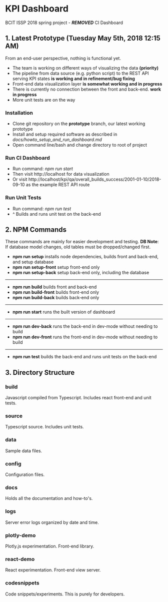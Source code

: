 # KPI Dashboard

BCIT ISSP 2018 spring project - ***REMOVED*** CI Dashboard


## 1. Latest Prototype (Tuesday May 5th, 2018 12:15 AM)
From an end-user perspective, nothing is functional yet.

* The team is working on different ways of visualizing the data **(priority)**
* The pipeline from data source (e.g. python script) to the REST API serving KPI states **is working and in refinement/bug fixing**
* Front-end data visualization layer **is somewhat working and in progress**
* There is currently no connection between the front and back-end. **work in progress**
* More unit tests are on the way

### Installation

* Clone git repository on the **prototype** branch, our latest working prototype
* Install and setup required software as described in *docs/howto_setup_and_run_dashboard.md*
* Open command line/bash and change directory to root of project

### Run CI Dashboard

* Run command: *npm run start*
* Then visit http://localhost for data visualization
* Or visit http://localhost/kpi/qa/overall_builds_success/2001-01-10/2018-09-10 as the example REST API route

### Run Unit Tests

* Run command: *npm run test*
* ^ Builds and runs unit test on the back-end


## 2. NPM Commands
These commands are mainly for easier development and testing. **DB Note**: If database model changes, old tables must be dropped/changed first.

* **npm run setup** installs node dependencies, builds front and back-end, and setup database
* **npm run setup-front** setup front-end only
* **npm run setup-back** setup back-end only, including the database
***
* **npm run build** builds front and back-end
* **npm run build-front** builds front-end only
* **npm run build-back** builds back-end only
***
* **npm run start** runs the built version of dashboard
***
* **npm run dev-back** runs the back-end in dev-mode without needing to build
* **npm run dev-front** runs the front-end in dev-mode without needing to build
***
* **npm run test** builds the back-end and runs unit tests on the back-end


## 3. Directory Structure

### build
Javascript compiled from Typescript. Includes react front-end and unit tests.

### source
Typescript source. Includes unit tests.

### data
Sample data files.

### config
Configuration files.

### docs
Holds all the documentation and how-to's.

### logs
Server error logs organized by date and time.

### plotly-demo
Plotly.js experimentation. Front-end library.

### react-demo
React experimentation. Front-end view server.

### codesnippets
Code snippets/experiments. This is purely for developers.